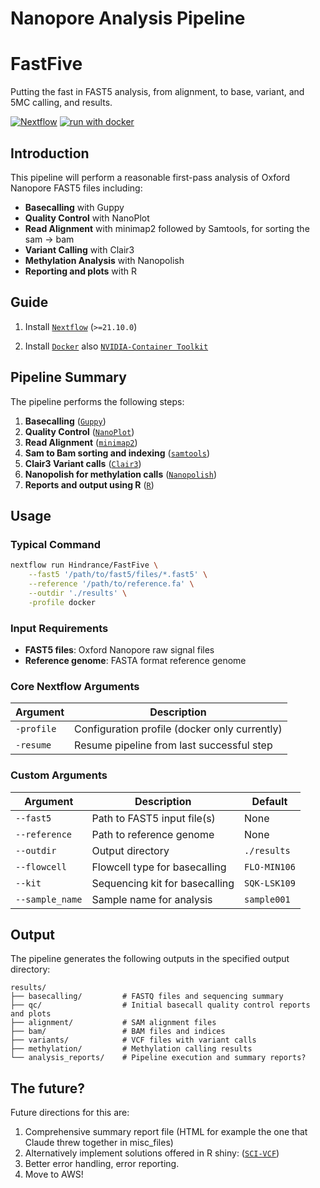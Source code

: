 # Nanopore Analysis Pipeline

# FastFive
Putting the fast in FAST5 analysis, from alignment, to base, variant, and 5MC calling, and results.

[![Nextflow](https://img.shields.io/badge/nextflow%20DSL2-%E2%89%A521.10.0-23aa62.svg?labelColor=000000)](https://www.nextflow.io/)
[![run with docker](https://img.shields.io/badge/run%20with-docker-0db7ed?labelColor=000000&logo=docker)](https://www.docker.com/)

## Introduction

This pipeline will perform a reasonable first-pass analysis of Oxford Nanopore FAST5 files including:

- **Basecalling** with Guppy
- **Quality Control** with NanoPlot
- **Read Alignment** with minimap2 followed by Samtools, for sorting the sam -> bam
- **Variant Calling** with Clair3
- **Methylation Analysis** with Nanopolish
- **Reporting and plots** with R

## Guide

1. Install [`Nextflow`](https://www.nextflow.io/docs/latest/getstarted.html#installation) (`>=21.10.0`)

2. Install [`Docker`](https://docs.docker.com/engine/installation/) also [`NVIDIA-Container Toolkit`](https://docs.nvidia.com/datacenter/cloud-native/container-toolkit/latest/install-guide.html)


## Pipeline Summary

The pipeline performs the following steps:

1. **Basecalling** ([`Guppy`](https://community.nanoporetech.com/docs/prepare/library_prep_protocols/Guppy-protocol/v/gpb_2003_v1_revak_14dec2018))
2. **Quality Control** ([`NanoPlot`](https://github.com/wdecoster/NanoPlot))
3. **Read Alignment** ([`minimap2`](https://github.com/lh3/minimap2))
4. **Sam to Bam sorting and indexing** ([`samtools`](https://www.htslib.org/))
5. **Clair3 Variant calls** ([`Clair3`](https://github.com/HKU-BAL/Clair3/))
6. **Nanopolish for methylation calls** ([`Nanopolish`](https://github.com/jts/nanopolish))
7. **Reports and output using R** ([`R`](https://cran.r-project.org/))


## Usage

### Typical Command

```bash
nextflow run Hindrance/FastFive \
    --fast5 '/path/to/fast5/files/*.fast5' \
    --reference '/path/to/reference.fa' \
    --outdir './results' \
    -profile docker
```

### Input Requirements

- **FAST5 files**: Oxford Nanopore raw signal files
- **Reference genome**: FASTA format reference genome

### Core Nextflow Arguments

| Argument | Description |
|----------|-------------|
| `-profile` | Configuration profile (docker only currently) |
| `-resume` | Resume pipeline from last successful step |

### Custom Arguments

| Argument | Description | Default |
|----------|-------------|---------|
| `--fast5` | Path to FAST5 input file(s) | None |
| `--reference` | Path to reference genome | None |
| `--outdir` | Output directory | `./results` |
| `--flowcell` | Flowcell type for basecalling | `FLO-MIN106` |
| `--kit` | Sequencing kit for basecalling | `SQK-LSK109` |
| `--sample_name` | Sample name for analysis | `sample001` |

## Output

The pipeline generates the following outputs in the specified output directory:

```
results/
├── basecalling/         # FASTQ files and sequencing summary
├── qc/                  # Initial basecall quality control reports and plots
├── alignment/           # SAM alignment files
├── bam/                 # BAM files and indices
├── variants/            # VCF files with variant calls
├── methylation/         # Methylation calling results
└── analysis_reports/    # Pipeline execution and summary reports?
```


## The future?

Future directions for this are:

1. Comprehensive summary report file (HTML for example the one that Claude threw together in misc_files)
2. Alternatively implement solutions offered in R shiny: ([`SCI-VCF`](https://github.com/HimanshuLab/SCI-VCF))
2. Better error handling, error reporting.
3. Move to AWS!



